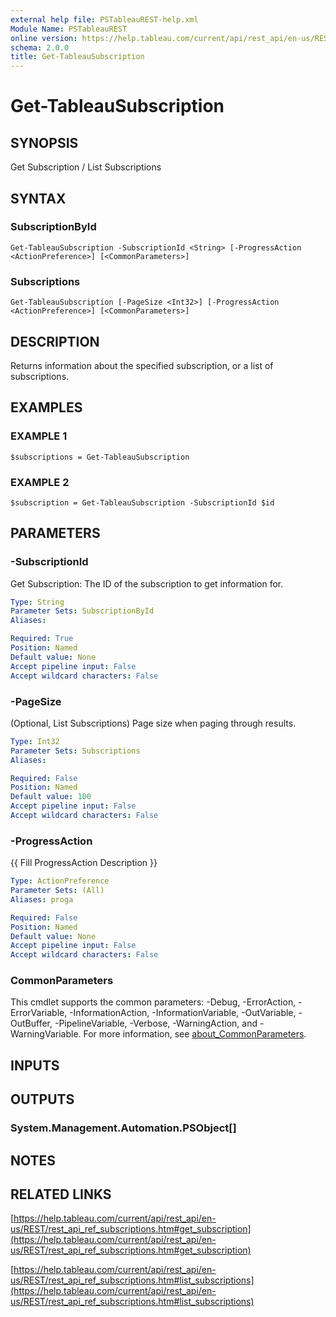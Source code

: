 ```yaml
---
external help file: PSTableauREST-help.xml
Module Name: PSTableauREST
online version: https://help.tableau.com/current/api/rest_api/en-us/REST/rest_api_ref_subscriptions.htm#get_subscription
schema: 2.0.0
title: Get-TableauSubscription
---
```


# Get-TableauSubscription

## SYNOPSIS
Get Subscription / List Subscriptions

## SYNTAX

### SubscriptionById
```
Get-TableauSubscription -SubscriptionId <String> [-ProgressAction <ActionPreference>] [<CommonParameters>]
```

### Subscriptions
```
Get-TableauSubscription [-PageSize <Int32>] [-ProgressAction <ActionPreference>] [<CommonParameters>]
```

## DESCRIPTION
Returns information about the specified subscription, or a list of subscriptions.

## EXAMPLES

### EXAMPLE 1
```
$subscriptions = Get-TableauSubscription
```

### EXAMPLE 2
```
$subscription = Get-TableauSubscription -SubscriptionId $id
```

## PARAMETERS

### -SubscriptionId
Get Subscription: The ID of the subscription to get information for.

```yaml
Type: String
Parameter Sets: SubscriptionById
Aliases:

Required: True
Position: Named
Default value: None
Accept pipeline input: False
Accept wildcard characters: False
```

### -PageSize
(Optional, List Subscriptions) Page size when paging through results.

```yaml
Type: Int32
Parameter Sets: Subscriptions
Aliases:

Required: False
Position: Named
Default value: 100
Accept pipeline input: False
Accept wildcard characters: False
```

### -ProgressAction
{{ Fill ProgressAction Description }}

```yaml
Type: ActionPreference
Parameter Sets: (All)
Aliases: proga

Required: False
Position: Named
Default value: None
Accept pipeline input: False
Accept wildcard characters: False
```

### CommonParameters
This cmdlet supports the common parameters: -Debug, -ErrorAction, -ErrorVariable, -InformationAction, -InformationVariable, -OutVariable, -OutBuffer, -PipelineVariable, -Verbose, -WarningAction, and -WarningVariable. For more information, see [about_CommonParameters](http://go.microsoft.com/fwlink/?LinkID=113216).

## INPUTS

## OUTPUTS

### System.Management.Automation.PSObject[]
## NOTES

## RELATED LINKS

[https://help.tableau.com/current/api/rest_api/en-us/REST/rest_api_ref_subscriptions.htm#get_subscription](https://help.tableau.com/current/api/rest_api/en-us/REST/rest_api_ref_subscriptions.htm#get_subscription)

[https://help.tableau.com/current/api/rest_api/en-us/REST/rest_api_ref_subscriptions.htm#list_subscriptions](https://help.tableau.com/current/api/rest_api/en-us/REST/rest_api_ref_subscriptions.htm#list_subscriptions)


